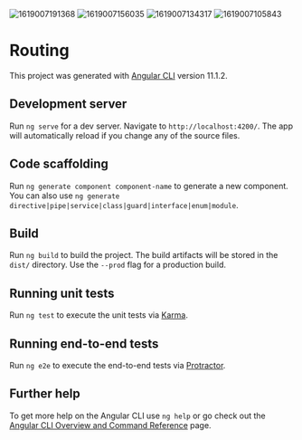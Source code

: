 ![1619007191368](https://user-images.githubusercontent.com/80150887/115552002-a2fd4700-a260-11eb-86df-8b0b87d01664.png)
![1619007156035](https://user-images.githubusercontent.com/80150887/115552009-a5f83780-a260-11eb-97e0-0ff1b0608537.png)
![1619007134317](https://user-images.githubusercontent.com/80150887/115552013-a690ce00-a260-11eb-97e3-1bdf57d10b72.png)
![1619007105843](https://user-images.githubusercontent.com/80150887/115552015-a7296480-a260-11eb-9429-a285abce56a1.png)





# Routing

This project was generated with [Angular CLI](https://github.com/angular/angular-cli) version 11.1.2.

## Development server

Run `ng serve` for a dev server. Navigate to `http://localhost:4200/`. The app will automatically reload if you change any of the source files.

## Code scaffolding

Run `ng generate component component-name` to generate a new component. You can also use `ng generate directive|pipe|service|class|guard|interface|enum|module`.

## Build

Run `ng build` to build the project. The build artifacts will be stored in the `dist/` directory. Use the `--prod` flag for a production build.

## Running unit tests

Run `ng test` to execute the unit tests via [Karma](https://karma-runner.github.io).

## Running end-to-end tests

Run `ng e2e` to execute the end-to-end tests via [Protractor](http://www.protractortest.org/).

## Further help

To get more help on the Angular CLI use `ng help` or go check out the [Angular CLI Overview and Command Reference](https://angular.io/cli) page.
